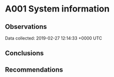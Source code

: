 # A001 System information #

## Observations ##
Data collected: 2019-02-27 12:14:33 +0000 UTC  









## Conclusions ##


## Recommendations ##
